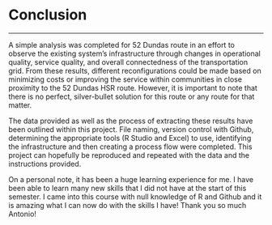 # Conclusion
___

A simple analysis was completed for 52 Dundas route in an effort to observe the existing system’s infrastructure through changes in operational quality, service quality, and overall connectedness of the transportation grid. From these results, different reconfigurations could be made based on minimizing costs or improving the service within communities in close proximity to the 52 Dundas HSR route. However, it is important to note that there is no perfect, silver-bullet solution for this route or any route for that matter.

The data provided as well as the process of extracting these results have been outlined within this project. File naming, version control with Github, determining the appropriate tools (R Studio and Excel) to use, identifying the infrastructure and then creating a process flow were completed. This project can hopefully be reproduced and repeated with the data and the instructions provided.

On a personal note, it has been a huge learning experience for me. I have been able to learn many new skills that I did not have at the start of this semester. I came into this course with null knowledge of R and Github and it is amazing what I can now do with the skills I have! Thank you so much Antonio!
